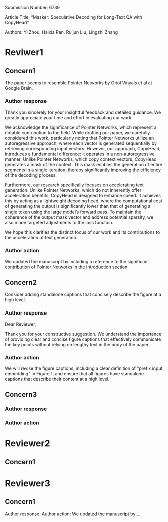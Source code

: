 Submission Number: 6739

Article Title: “Masker: Speculative Decoding for Long-Text QA with CopyHead”

Authors: Yi Zhou, Haixia Pan, Ruijun Liu, Lingzhi Zhang

# Reviwer1

## Concern1

The paper seems to resemble Pointer Networks by Oriol Vinyals et al at Google Brain.

### Author response

Thank you sincerely for your insightful feedback and detailed guidance. We greatly appreciate your time and effort in evaluating our work.

We acknowledge the significance of Pointer Networks, which represent a notable contribution to the field. While drafting our paper, we carefully considered this work, particularly noting that Pointer Networks utilize an autoregressive approach, where each vector is generated sequentially by retrieving corresponding input vectors. However, our approach, CopyHead, introduces a fundamental difference: it operates in a non-autoregressive manner. Unlike Pointer Networks, which copy context vectors, CopyHead generates a mask of the context. This mask enables the generation of entire segments in a single iteration, thereby significantly improving the efficiency of the decoding process.

Furthermore, our research specifically focuses on accelerating text generation. Unlike Pointer Networks, which do not inherently offer acceleration benefits, CopyHead is designed to enhance speed. It achieves this by acting as a lightweight decoding head, where the computational cost of generating the output is significantly lower than that of generating a single token using the large model’s forward pass. To maintain the coherence of the output mask vector and address potential sparsity, we also made targeted adjustments to the loss function.

We hope this clarifies the distinct focus of our work and its contributions to the acceleration of text generation.

### Author action

We updated the manuscript by including a reference to the significant contribution of Pointer Networks in the Introduction section.

## Concern2

Consider adding standalone captions that concisely describe the figure at a high level.

### Author response

Dear Reviewer,

Thank you for your constructive suggestion. We understand the importance of providing clear and concise figure captions that effectively communicate the key points without relying on lengthy text in the body of the paper.

### Author action

We will revise the figure captions, including a clear definition of "prefix input embedding" in Figure 1, and ensure that all figures have standalone captions that describe their content at a high level.


## Concern3


### Author response


### Author action




# Reviewer2

## Concern1

# Reviewer3

## Concern1

Author response:
Author action: We updated the manuscript by ….
